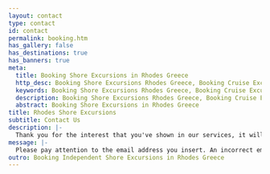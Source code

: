 ```yaml
---
layout: contact
type: contact
id: contact
permalink: booking.htm
has_gallery: false
has_destinations: true
has_banners: true
meta:
  title: Booking Shore Excursions in Rhodes Greece
  http_desc: Booking Shore Excursions Rhodes Greece, Booking Cruise Excursions on your Own, booking independent shore excursions
  keywords: Booking Shore Excursions Rhodes Greece, Booking Cruise Excursions on your Own, booking independent shore excursions
  description: Booking Shore Excursions Rhodes Greece, Booking Cruise Excursions on your Own, booking independent shore excursions
  abstract: Booking Shore Excursions in Rhodes Greece
title: Rhodes Shore Excursions
subtitle: Contact Us
description: |-
  Thank you for the interest that you've shown in our services, it will be a great pleasure to cater for your needs. For additional information, prices, cost, or to make future reservations, please submit an online request. If you book now, your private shore excursion will be confirmed within 24 hours.
message: |-
  Please pay attention to the email address you insert. An incorrect email address will not allow us to answer you. If you don't get a reply within 24 hours, remember to check your spam mail folder as emails sometimes get routed there by your email service. Or recheck the email address you sent us and please contact us again.
outro: Booking Independent Shore Excursions in Rhodes Greece
---
```


